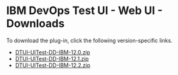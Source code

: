 # IBM DevOps Test UI - Web UI - Downloads

To download the plug-in, click the following version-specific links.
- [DTUI-UITest-DD-IBM-12.0.zip](https://raw.githubusercontent.com/UrbanCode/IBM-UCD-PLUGINS/main/files/IBMDevOpsTestUIWebUI/DTUI-UITest-DD-IBM-12.0.zip)
- [DTUI-UITest-DD-IBM-12.1.zip](https://raw.githubusercontent.com/UrbanCode/IBM-UCD-PLUGINS/main/files/IBMDevOpsTestUIWebUI/DTUI-UITest-DD-IBM-12.1.zip)
- [DTUI-UITest-DD-IBM-12.2.zip](https://raw.githubusercontent.com/UrbanCode/IBM-UCD-PLUGINS/main/files/IBMDevOpsTestUIWebUI/DTUI-UITest-DD-IBM-12.2.zip)
